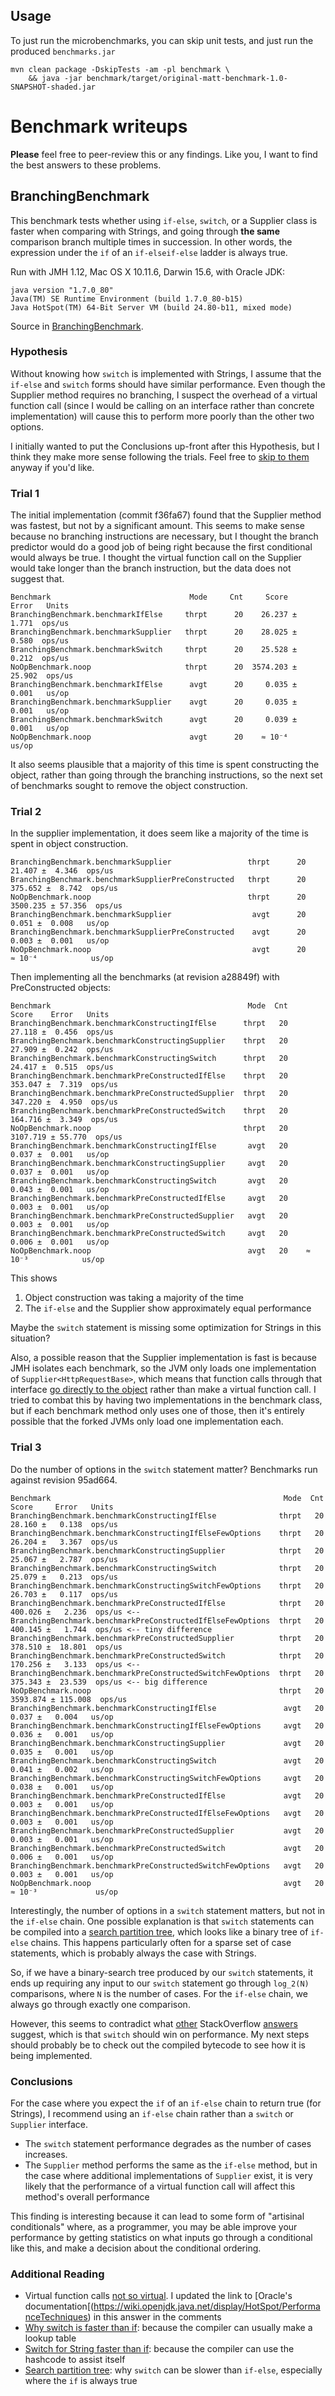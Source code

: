 ## Usage

To just run the microbenchmarks, you can skip unit tests, and just run the produced `benchmarks.jar`

```shell
mvn clean package -DskipTests -am -pl benchmark \
    && java -jar benchmark/target/original-matt-benchmark-1.0-SNAPSHOT-shaded.jar
```

# Benchmark writeups

**Please** feel free to peer-review this or any findings.  Like you, I want to find the best answers to these problems.

## BranchingBenchmark

This benchmark tests whether using `if-else`, `switch`, or a Supplier class is faster when
comparing with Strings, and going through **the same** comparison branch multiple times
in succession.  In other words, the expression under the `if` of an `if-elseif-else` ladder
is always true.

Run with JMH 1.12, Mac OS X 10.11.6, Darwin 15.6, with Oracle JDK:

```
java version "1.7.0_80"
Java(TM) SE Runtime Environment (build 1.7.0_80-b15)
Java HotSpot(TM) 64-Bit Server VM (build 24.80-b11, mixed mode)
```

Source in [BranchingBenchmark](src/main/java/matt/benchmarks/BranchingBenchmark.java).

### Hypothesis

Without knowing how `switch` is implemented with Strings, I assume that the `if-else` and `switch` forms should have
similar performance.  Even though the Supplier method requires no branching, I suspect the overhead of a virtual
function call (since I would be calling on an interface rather than concrete implementation) will cause this to
perform more poorly than the other two options.

I initially wanted to put the Conclusions up-front after this Hypothesis, but I think they make more sense following
the trials.  Feel free to [skip to them](#conclusions) anyway if you'd like.


### Trial 1

The initial implementation (commit f36fa67) found that the Supplier method was fastest, but not by
a significant amount.  This seems to make sense because no branching instructions are necessary,
but I thought the branch predictor would do a good job of being right because the first conditional
would always be true.  I thought the virtual function call on the Supplier would take longer than the
branch instruction, but the data does not suggest that.

```
Benchmark                               Mode     Cnt     Score    Error   Units
BranchingBenchmark.benchmarkIfElse     thrpt      20    26.237 ±  1.771  ops/us
BranchingBenchmark.benchmarkSupplier   thrpt      20    28.025 ±  0.580  ops/us
BranchingBenchmark.benchmarkSwitch     thrpt      20    25.528 ±  0.212  ops/us
NoOpBenchmark.noop                     thrpt      20  3574.203 ± 25.902  ops/us
BranchingBenchmark.benchmarkIfElse      avgt      20     0.035 ±  0.001   us/op
BranchingBenchmark.benchmarkSupplier    avgt      20     0.035 ±  0.001   us/op
BranchingBenchmark.benchmarkSwitch      avgt      20     0.039 ±  0.001   us/op
NoOpBenchmark.noop                      avgt      20    ≈ 10⁻⁴            us/op
```

It also seems plausible that a majority of this time is spent constructing the object, rather than
going through the branching instructions, so the next set of benchmarks sought to remove the object construction.

### Trial 2

In the supplier implementation, it does seem like a majority of the time is spent in object construction.

```
BranchingBenchmark.benchmarkSupplier                 thrpt      20    21.407 ±  4.346  ops/us
BranchingBenchmark.benchmarkSupplierPreConstructed   thrpt      20   375.652 ±  8.742  ops/us
NoOpBenchmark.noop                                   thrpt      20  3500.235 ± 57.356  ops/us
BranchingBenchmark.benchmarkSupplier                  avgt      20     0.051 ±  0.008   us/op
BranchingBenchmark.benchmarkSupplierPreConstructed    avgt      20     0.003 ±  0.001   us/op
NoOpBenchmark.noop                                    avgt      20    ≈ 10⁻⁴            us/op
```

Then implementing all the benchmarks (at revision a28849f) with PreConstructed objects:

```
Benchmark                                            Mode  Cnt     Score    Error   Units
BranchingBenchmark.benchmarkConstructingIfElse      thrpt   20    27.118 ±  0.456  ops/us
BranchingBenchmark.benchmarkConstructingSupplier    thrpt   20    27.909 ±  0.242  ops/us
BranchingBenchmark.benchmarkConstructingSwitch      thrpt   20    24.417 ±  0.515  ops/us
BranchingBenchmark.benchmarkPreConstructedIfElse    thrpt   20   353.047 ±  7.319  ops/us
BranchingBenchmark.benchmarkPreConstructedSupplier  thrpt   20   347.220 ±  4.950  ops/us
BranchingBenchmark.benchmarkPreConstructedSwitch    thrpt   20   164.716 ±  3.349  ops/us
NoOpBenchmark.noop                                  thrpt   20  3107.719 ± 55.770  ops/us
BranchingBenchmark.benchmarkConstructingIfElse       avgt   20     0.037 ±  0.001   us/op
BranchingBenchmark.benchmarkConstructingSupplier     avgt   20     0.037 ±  0.001   us/op
BranchingBenchmark.benchmarkConstructingSwitch       avgt   20     0.043 ±  0.001   us/op
BranchingBenchmark.benchmarkPreConstructedIfElse     avgt   20     0.003 ±  0.001   us/op
BranchingBenchmark.benchmarkPreConstructedSupplier   avgt   20     0.003 ±  0.001   us/op
BranchingBenchmark.benchmarkPreConstructedSwitch     avgt   20     0.006 ±  0.001   us/op
NoOpBenchmark.noop                                   avgt   20    ≈ 10⁻³            us/op
```

This shows

1. Object construction was taking a majority of the time
2. The `if-else` and the Supplier show approximately equal performance

Maybe the `switch` statement is missing some optimization for Strings in this situation?

Also, a possible reason that the Supplier implementation is fast is because JMH isolates each benchmark, so the JVM
only loads one implementation of `Supplier<HttpRequestBase>`, which means that function calls
through that interface [go directly to the object](http://stackoverflow.com/a/973531/698839) rather than make a virtual function call.
I tried to combat this by having two implementations in the benchmark class, but if each benchmark method only
uses one of those, then it's entirely possible that the forked JVMs only load one implementation each.

### Trial 3

Do the number of options in the `switch` statement matter?  Benchmarks run against revision 95ad664.

```
Benchmark                                                    Mode  Cnt     Score     Error   Units
BranchingBenchmark.benchmarkConstructingIfElse              thrpt   20    28.160 ±   0.138  ops/us
BranchingBenchmark.benchmarkConstructingIfElseFewOptions    thrpt   20    26.204 ±   3.367  ops/us
BranchingBenchmark.benchmarkConstructingSupplier            thrpt   20    25.067 ±   2.787  ops/us
BranchingBenchmark.benchmarkConstructingSwitch              thrpt   20    25.079 ±   0.213  ops/us
BranchingBenchmark.benchmarkConstructingSwitchFewOptions    thrpt   20    26.703 ±   0.117  ops/us
BranchingBenchmark.benchmarkPreConstructedIfElse            thrpt   20   400.026 ±   2.236  ops/us <--
BranchingBenchmark.benchmarkPreConstructedIfElseFewOptions  thrpt   20   400.145 ±   1.744  ops/us <-- tiny difference
BranchingBenchmark.benchmarkPreConstructedSupplier          thrpt   20   378.510 ±  18.801  ops/us
BranchingBenchmark.benchmarkPreConstructedSwitch            thrpt   20   170.256 ±   3.133  ops/us <--
BranchingBenchmark.benchmarkPreConstructedSwitchFewOptions  thrpt   20   375.343 ±  23.539  ops/us <-- big difference
NoOpBenchmark.noop                                          thrpt   20  3593.874 ± 115.008  ops/us
BranchingBenchmark.benchmarkConstructingIfElse               avgt   20     0.037 ±   0.004   us/op
BranchingBenchmark.benchmarkConstructingIfElseFewOptions     avgt   20     0.036 ±   0.001   us/op
BranchingBenchmark.benchmarkConstructingSupplier             avgt   20     0.035 ±   0.001   us/op
BranchingBenchmark.benchmarkConstructingSwitch               avgt   20     0.041 ±   0.002   us/op
BranchingBenchmark.benchmarkConstructingSwitchFewOptions     avgt   20     0.038 ±   0.001   us/op
BranchingBenchmark.benchmarkPreConstructedIfElse             avgt   20     0.003 ±   0.001   us/op
BranchingBenchmark.benchmarkPreConstructedIfElseFewOptions   avgt   20     0.003 ±   0.001   us/op
BranchingBenchmark.benchmarkPreConstructedSupplier           avgt   20     0.003 ±   0.001   us/op
BranchingBenchmark.benchmarkPreConstructedSwitch             avgt   20     0.006 ±   0.001   us/op
BranchingBenchmark.benchmarkPreConstructedSwitchFewOptions   avgt   20     0.003 ±   0.001   us/op
NoOpBenchmark.noop                                           avgt   20    ≈ 10⁻³             us/op
```

Interestingly, the number of options in a `switch` statement matters, but not in the `if-else` chain.
One possible explanation is that `switch` statements can be compiled into a
[search partition tree](http://stackoverflow.com/a/14089060/698839), which looks like a binary tree
of `if-else` chains.  This happens particularly often for a sparse set of case statements, which is probably
always the case with Strings.

So, if we have a binary-search tree produced by our `switch` statements, it ends up requiring any input
to our `switch` statement go through `log_2(N)` comparisons, where `N` is the number of cases.  For the
`if-else` chain, we always go through exactly one comparison.

However, this seems to contradict what [other](http://stackoverflow.com/questions/6705955/why-switch-is-faster-than-if)
StackOverflow [answers](http://stackoverflow.com/questions/6705955/why-switch-is-faster-than-if) suggest, which is
that `switch` should win on performance.  My next steps should probably be to check out the compiled bytecode to see
how it is being implemented.

### Conclusions

For the case where you expect the `if` of an `if-else` chain to return true (for Strings), I recommend using an
`if-else` chain rather than a `switch` or `Supplier` interface.

* The `switch` statement performance degrades as the number of cases increases.
* The `Supplier` method performs the same as the `if-else` method, but in the case
where additional implementations of `Supplier` exist, it is very likely that the
performance of a virtual function call will affect this method's overall performance

This finding is interesting because it can lead to some form of "artisinal conditionals" where, as a programmer,
you may be able improve your performance by getting statistics on what inputs go through a conditional like this,
and make a decision about the conditional ordering.

### Additional Reading

* Virtual function calls [not so virtual](http://stackoverflow.com/a/973531/698839).
I updated the link to [Oracle's documentation[(https://wiki.openjdk.java.net/display/HotSpot/PerformanceTechniques)
in this answer in the comments
* [Why switch is faster than if](http://stackoverflow.com/questions/6705955/why-switch-is-faster-than-if):
because the compiler can usually make a lookup table
* [Switch for String faster than if](http://stackoverflow.com/questions/22110707/how-is-string-in-switch-statement-more-efficient-than-corresponding-if-else-stat):
because the compiler can use the hashcode to assist itself
* [Search partition tree](http://stackoverflow.com/a/14089060/698839):
why `switch` can be slower than `if-else`, especially where the `if` is always true
